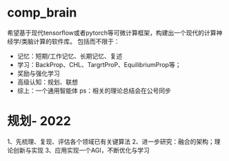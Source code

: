 # comp_brain
希望基于现代tensorflow或者pytorch等可微计算框架，构建出一个现代的计算神经学/类脑计算的软件库。
包括而不限于：
+ 记忆：短期/工作记忆、长期记忆、复述
+ 学习：BackProp、CHL、TargrtProP、EquilibriumProp等；
+ 奖励与强化学习
+ 高级认知：规划、联想
+ 综上：一个通用智能体
ps：相关的理论总结会在公号同步

# 规划- 2022
1、先梳理、复现、评估各个领域已有关键算法
2、进一步研究：融合的架构；理论创新与实现
3、应用实现一个AGI，不断优化与学习
